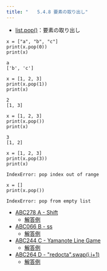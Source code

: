 ```yaml
---
title: "　　5.4.8 要素の取り出し"
---
```


* [list.pop()](https://docs.python.org/ja/3/library/stdtypes.html#mutable-sequence-types)：要素の取り出し

```python:サンプルコード
x = ["a", "b", "c"]
print(x.pop(0))
print(x)
```

```text:実行結果
a
['b', 'c']
```

```python:サンプルコード
x = [1, 2, 3]
print(x.pop(1))
print(x)
```

```text:実行結果
2
[1, 3]
```

```python:サンプルコード
x = [1, 2, 3]
print(x.pop())
print(x)
```

```text:実行結果
3
[1, 2]
```


```python:サンプルコード
x = [1, 2, 3]
print(x.pop(3))
print(x)
```

```text:実行結果
IndexError: pop index out of range
```

```python:サンプルコード
x = []
print(x.pop())
```

```text:実行結果
IndexError: pop from empty list
```

- [ABC278 A - Shift](https://atcoder.jp/contests/abc278/tasks/abc278_a)
    - [解答例](https://atcoder.jp/contests/abc278/submissions/36932486)
- [ABC066 B - ss](https://atcoder.jp/contests/abc066/tasks/abc066_b)
    - [解答例](https://atcoder.jp/contests/abc066/submissions/17769667)
- [ABC244 C - Yamanote Line Game](https://atcoder.jp/contests/abc244/tasks/abc244_c)
    - [解答例](https://atcoder.jp/contests/abc244/submissions/30369704)
- [ABC264 D - "redocta".swap(i,i+1)](https://atcoder.jp/contests/abc264/tasks/abc264_d)
    - [解答例](https://atcoder.jp/contests/abc264/submissions/34194610)
